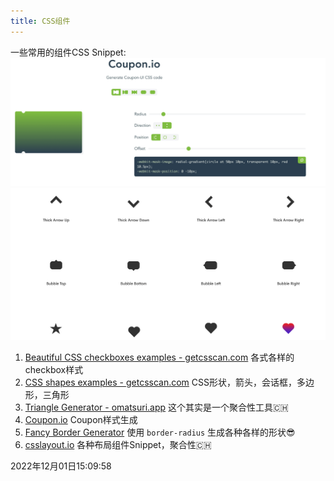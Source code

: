 ```yaml
---
title: CSS组件
---
```


一些常用的组件CSS Snippet:
![Coupon](./imgs/component-coupon.png)
![Shapes](./imgs/component-shapes.png)


1. [Beautiful CSS checkboxes examples - getcsscan.com](https://getcssscan.com/css-checkboxes-examples?ref=beautifulboxshadow-bottom) 各式各样的checkbox样式
1. [CSS shapes examples - getcsscan.com](https://getcssscan.com/css-shapes?ref=beautifulboxshadow-bottom) CSS形状，箭头，会话框，多边形，三角形
1. [Triangle Generator - omatsuri.app](https://omatsuri.app/triangle-generator) 这个其实是一个聚合性工具🇨🇭
1. [Coupon.io](https://coupon.codelabo.cn/) Coupon样式生成
1. [Fancy Border Generator](https://9elements.github.io/fancy-border-radius/#30.30.30.46--.) 使用 `border-radius` 生成各种各样的形状😎
1. [csslayout.io](https://csslayout.io/) 各种布局组件Snippet，聚合性🇨🇭







2022年12月01日15:09:58